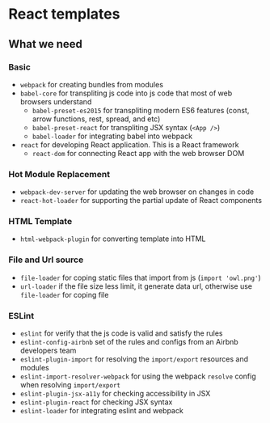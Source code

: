 # React templates
## What we need
### Basic
- `webpack` for creating bundles from modules
- `babel-core` for transpliting js code into js code that most of web browsers understand
  - `babel-preset-es2015` for transpliting modern ES6 features (const, arrow functions, rest, spread, and etc)
  - `babel-preset-react` for transpliting JSX syntax (`<App />`)
  - `babel-loader` for integrating babel into webpack
- `react` for developing React application. This is a React framework
  - `react-dom` for connecting React app with the web browser DOM
### Hot Module Replacement
- `webpack-dev-server` for updating the web browser on changes in code
- `react-hot-loader` for supporting the partial update of React components
### HTML Template
- `html-webpack-plugin` for converting template into HTML
### File and Url source
- `file-loader` for coping static files that import from js (`import 'owl.png'`)
- `url-loader` if the file size less limit, it generate data url, otherwise use `file-loader` for coping file
### ESLint
- `eslint` for verify that the js code is valid and satisfy the rules
- `eslint-config-airbnb` set of the rules and configs from an Airbnb developers team
- `eslint-plugin-import` for resolving the `import/export` resources and modules
- `eslint-import-resolver-webpack` for using the webpack `resolve` config when resolving `import/export`
- `eslint-plugin-jsx-a11y` for checking accessibility in JSX
- `eslint-plugin-react` for checking JSX syntax
- `eslint-loader` for integrating eslint and webpack
